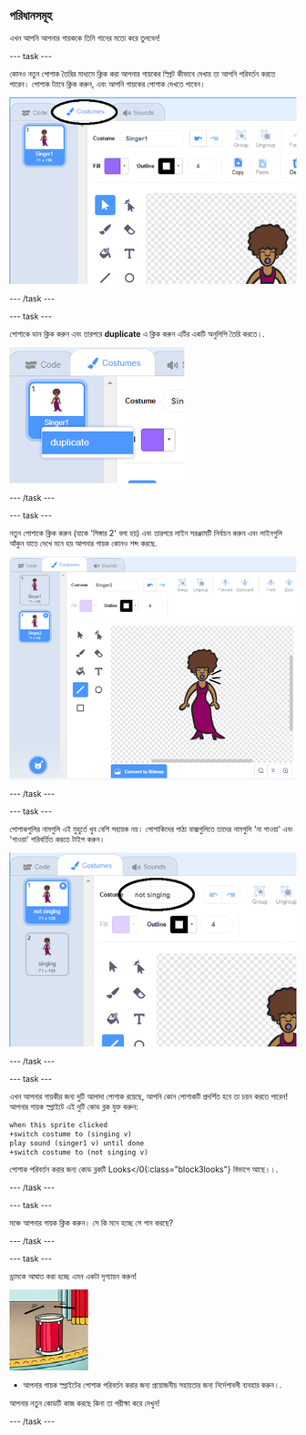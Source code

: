 ## পরিধানসমূহ

এখন আপনি আপনার গায়ককে তিনি গানের মতো করে তুলবেন!

\--- task \---

কোনও নতুন পোশাক তৈরির মাধ্যমে ক্লিক করা আপনার গায়কের স্প্রিট কীভাবে দেখায় তা আপনি পরিবর্তন করতে পারেন। পোশাক ট্যাবে ক্লিক করুন, এবং আপনি গায়কের পোশাক দেখতে পাবেন।

![স্ক্রিনশট](images/band-singer-costume-annotated.png)

\--- /task \---

\--- task \---

পোশাকে ডান ক্লিক করুন এবং তারপরে **duplicate** এ ক্লিক করুন এটির একটি অনুলিপি তৈরি করতে।.

![স্ক্রিনশট](images/band-singer-duplicate.png)

\--- /task \---

\--- task \---

নতুন পোশাকে ক্লিক করুন (যাকে 'সিঙ্গার 2' বলা হয়) এবং তারপরে লাইন সরঞ্জামটি নির্বাচন করুন এবং লাইনগুলি আঁকুন যাতে দেখে মনে হয় আপনার গায়ক কোনও শব্দ করছে.

![স্ক্রিনশট](images/band-singer-click.png)

\--- /task \---

\--- task \---

পোশাকগুলির নামগুলি এই মুহুর্তে খুব বেশি সহায়ক নয়। পোশাকিদের পাঠ্য বাক্সগুলিতে তাদের নামগুলি 'না গাওয়া' এবং 'গাওয়া' পরিবর্তিত করতে টাইপ করুন।

![স্ক্রিনশট](images/band-singer-name-annotated.png)

\--- /task \---

\--- task \---

এখন আপনার গায়কীর জন্য দুটি আলাদা পোশাক রয়েছে, আপনি কোন পোশাকটি প্রদর্শিত হবে তা চয়ন করতে পারেন! আপনার গায়ক স্প্রাইটে এই দুটি কোড ব্লক যুক্ত করুন:

```blocks3
when this sprite clicked
+switch costume to (singing v)
play sound (singer1 v) until done
+switch costume to (not singing v)
```

পোশাক পরিবর্তন করার জন্য কোড ব্লকটি Looks</0{:class="block3looks"} বিভাগে আছে।।.</p>

<p>--- /task ---</p>

<p>--- task ---</p>

<p>মঞ্চে আপনার গায়ক ক্লিক করুন। সে কি মনে হচ্ছে সে গান করছে?</p>

<p>--- /task ---</p>

<p>--- task ---</p>

<p>ড্রামকে আঘাত করা হচ্ছে এমন একটা দৃশ্যায়ন করুন!</p>

<p><img src="images/band-drum-final.png" alt="স্ক্রিনশট" /></p>

<ul>
<li>আপনার গায়ক স্প্রাইটের পোশাক পরিবর্তন করার জন্য প্রয়োজনীয় সহায়তার জন্য নির্দেশাবলী ব্যবহার করুন।.</li>
</ul>

<p>আপনার নতুন কোডটি কাজ করছে কিনা তা পরীক্ষা করে দেখুন!</p>

<p>--- /task ---</p>
